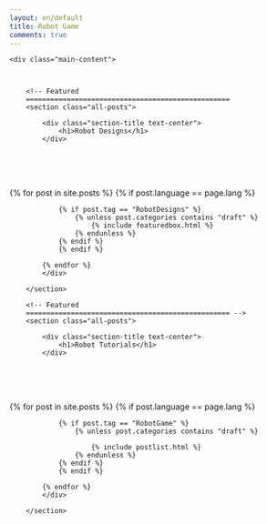 ```yaml
---
layout: en/default
title: Robot Game
comments: true
---
```



<!-- We reopen main-content and container -->

<div class="container-fluid">

    <div class="main-content">



        <!-- Featured
        ==================================================
        <section class="all-posts">

            <div class="section-title text-center">
                <h1>Robot Designs</h1>
            </div>
<br><br><br>
            <div class="row listfeaturedtag">
            {% for post in site.posts %}
                {% if post.language == page.lang %}

                {% if post.tag == "RobotDesigns" %}
                    {% unless post.categories contains "draft" %}
                        {% include featuredbox.html %}
                    {% endunless %}
                {% endif %}
                {% endif %}

            {% endfor %}
            </div>

        </section>

        <!-- Featured
        ================================================== -->
        <section class="all-posts">

            <div class="section-title text-center">
                <h1>Robot Tutorials</h1>
            </div>
<br><br><br>
            <div class="row listfeaturedtag">
            {% for post in site.posts %}
                {% if post.language == page.lang %}

                {% if post.tag == "RobotGame" %}
                    {% unless post.categories contains "draft" %}

                        {% include postlist.html %}
                    {% endunless %}
                {% endif %}
                {% endif %}

            {% endfor %}
            </div>

        </section>
